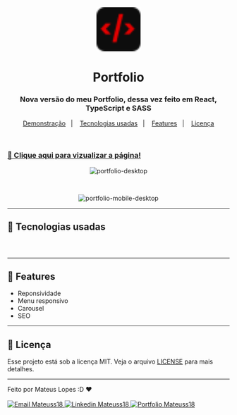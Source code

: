 <div align="center">
  <img src="./public/favicon.svg" height="100">
</div>

<h1 align="center">
    Portfolio
</h1>

<h3 align="center">
  Nova versão do meu Portfolio, dessa vez feito em React, TypeScript e SASS
</h3>

<p align="center">
    <a href="#🔗-clique-aqui-para-vizualizar-a-página!">Demonstração</a>&nbsp;&nbsp;&nbsp;|&nbsp;&nbsp;&nbsp;
    <a href="#🔨-tecnologias-usadas">Tecnologias usadas</a>&nbsp;&nbsp;&nbsp;|&nbsp;&nbsp;&nbsp;
    <a href="#🎯-features">Features</a>&nbsp;&nbsp;&nbsp;|&nbsp;&nbsp;&nbsp;
    <a href="#📝-licença">Licença</a>
</p>

<br>

### [🔗 Clique aqui para vizualizar a página!](mateuslopes.netlify.app/)
<div align="center">

![portfolio-desktop](https://user-images.githubusercontent.com/71786964/225923346-07d8de95-a02f-4743-87ea-34288fba740b.jpg)

</div>

<br>

<div align="center">

![portfolio-mobile-desktop](https://user-images.githubusercontent.com/71786964/225922336-0c7d9c43-48d2-4345-b5c1-629cb3e77840.gif)

</div>

>
---

## 🔨 Tecnologias usadas

<div>
<img src="https://img.shields.io/badge/React-20232A?style=for-the-badge&logo=react&logoColor=61DAFB" height="35" alt="">

<img src="https://img.shields.io/badge/TypeScript-007ACC?style=for-the-badge&logo=typescript&logoColor=white" height="35" alt="">

<img src="https://img.shields.io/badge/SASS-hotpink.svg?style=for-the-badge&logo=SASS&logoColor=white" height="35" alt="">

<img src="https://img.shields.io/badge/Vite-B73BFE?style=for-the-badge&logo=vite&logoColor=FFD62E" height="35" alt="">

<img src="https://img.shields.io/badge/Netlify-00C7B7?style=for-the-badge&logo=netlify&logoColor=white" height="35" alt="">
</div>

###

>
---
## 🎯 Features

- Reponsividade 
- Menu responsivo
- Carousel
- SEO

---

## 📝 Licença   

Esse projeto está sob a licença MIT. Veja o arquivo [LICENSE](LICENSE) para mais detalhes.

---

Feito por Mateus Lopes :D ❤ <br><br>
<a href="mailto:mateus20.lopes02@gmail.com" target="_blank">
  <img src="https://img.shields.io/badge/Gmail-D14836?style=for-the-badge&logo=gmail&logoColor=white" alt="Email Mateuss18">
</a>
<a href="https://www.linkedin.com/in/mateus--lopes/" target="_blank">
  <img src="https://img.shields.io/badge/LinkedIn-0077B5?style=for-the-badge&logo=linkedin&logoColor=white" alt="Linkedin Mateuss18">
</a>
<a href="mateuslopes.netlify.app/" target="_blank">
  <img src="https://img.shields.io/badge/-Portfolio-black?logo=flickr&style=for-the-badge" alt="Portfolio Mateuss18">
</a>
